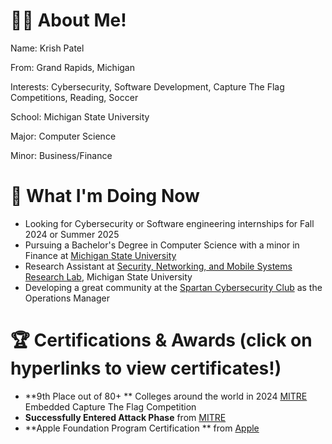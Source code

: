 # 🙋‍♂️ About Me!

Name:
Krish Patel

From: 
Grand Rapids, Michigan

Interests: 
Cybersecurity, Software Development, Capture The Flag Competitions, Reading, Soccer

School: 
Michigan State University

Major: 
Computer Science

Minor: 
Business/Finance



# 🚀 What I'm Doing Now

- Looking for Cybersecurity or Software engineering internships for Fall 2024 or Summer 2025
- Pursuing a Bachelor's Degree in Computer Science with a minor in Finance at [Michigan State University](https://msu.edu/)
- Research Assistant at [Security, Networking, and Mobile Systems Research Lab](https://www.cse.msu.edu/~ghtu/research-projects.html), Michigan State University
- Developing a great community at the [Spartan Cybersecurity Club](https://spartancybersecurityclub.github.io/) as the Operations Manager

# 🏆 Certifications & Awards (click on hyperlinks to view certificates!)
- **9th Place out of 80+ ** Colleges around the world in 2024 [MITRE](https://www.mitre.org/) Embedded Capture The Flag Competition
- **Successfully Entered Attack Phase** from [MITRE](https://credsverse.com/credentials/81e9662b-414a-4db3-8d92-e42056ef39b6)
- **Apple Foundation Program Certification ** from [Apple](./AppleCertification.pdf)
  
        
